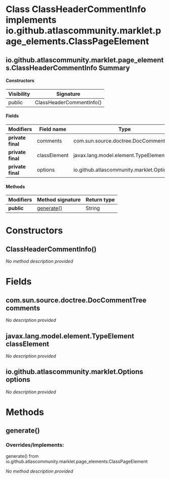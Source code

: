 Class ClassHeaderCommentInfo implements io.github.atlascommunity.marklet.page_elements.ClassPageElement
=======================================================================================================


io.github.atlascommunity.marklet.page_elements.ClassHeaderCommentInfo Summary
-------
#### Constructors
| Visibility | Signature                |
| ---------- | ------------------------ |
| public     | ClassHeaderCommentInfo() |
#### Fields
| Modifiers         | Field name   | Type                                     |
| ----------------- | ------------ | ---------------------------------------- |
| **private final** | comments     | com.sun.source.doctree.DocCommentTree    |
| **private final** | classElement | javax.lang.model.element.TypeElement     |
| **private final** | options      | io.github.atlascommunity.marklet.Options |
#### Methods
| Modifiers  | Method signature        | Return type |
| ---------- | ----------------------- | ----------- |
| **public** | [generate()](#generate) | String      |

Constructors
============
ClassHeaderCommentInfo()
------------------------
*No method description provided*


Fields
======
com.sun.source.doctree.DocCommentTree comments
----------------------------------------------
*No description provided*


javax.lang.model.element.TypeElement classElement
-------------------------------------------------
*No description provided*


io.github.atlascommunity.marklet.Options options
------------------------------------------------
*No description provided*


Methods
=======
generate()
----------
### Overrides/Implements:
generate() from io.github.atlascommunity.marklet.page_elements.ClassPageElement

*No method description provided*



